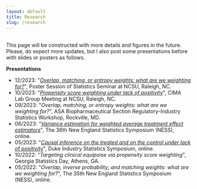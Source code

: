 ```yaml
---
layout: default
title: Research
slug: /research
---
```


<br>
This page will be constructed with more details and figures in the future. Please, do expect more updates, but I also post some presentations before with slides or posters as follows.  
<br />

<b> Presentations </b>

<ul>
  <li> 12/2023: "<a href="https://yiliu1998.github.io/poster/OWWWF_Poster.pdf" target="_blank"><em>Overlap, matching, or entropy weights: what are we weighting for?</em></a>", Poster Session of Statistics Seminar at NCSU, Raleigh, NC. 
  </li>
  <li> 10/2023: "<a href="https://yiliu1998.github.io/slides/CIMA_Fall_2023.pdf" target="_blank"><em>Propensity score weighting under lack of positivity</em></a>", CIMA Lab Group Meeting at NCSU, Raleigh, NC. 
  </li>
  <li> 09/2023: "<em>Overlap, matching, or entropy weights: what are we weighting for?</em>", ASA Biopharmaceutical Section Regulatory-Industry Statistics Workshop, Rockville, MD.
  </li>
  <li> 06/2023: "<a href="https://yiliu1998.github.io/slides/NESS_2023_Poster.pdf" target="_blank"><em>Variance estimation for weighted average treatment effect estimators</em></a>", The 36th New England Statistics Symposium (NESS), online. 
  </li>
  <li> 05/2023: "<a href="https://yiliu1998.github.io/slides/DISS_2023_Slides.pdf" target="_blank"><em>Causal inference on the treated and on the control under lack of positivity</em></a>", Duke Industry Statistics Symposium, online. 
  </li>
  <li> 10/2022: "<em>Targeting clinical equipoise via propensity score weighting</em>", Georgia Statistics Day, Athens, GA. </li>
  <li> 05/2022: "<em>Overlap, inverse probability, and matching weights: what are we weighting for?</em>", The 35th New England Statistics Symposium (NESS), online. </li>
</ul>
